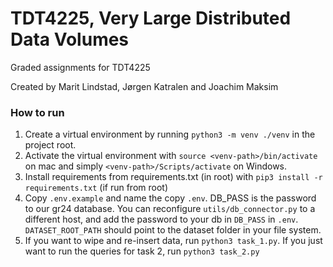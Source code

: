 # TDT4225, Very Large Distributed Data Volumes
Graded assignments for TDT4225

Created by Marit Lindstad, Jørgen Katralen and Joachim Maksim

### How to run
1. Create a virtual environment by running `python3 -m venv ./venv` in the project root.
2. Activate the virtual environment with `source <venv-path>/bin/activate` on mac and simply `<venv-path>/Scripts/activate` on Windows.
3. Install requirements from requirements.txt (in root) with `pip3 install -r requirements.txt` (if run from root)
4. Copy `.env.example` and name the copy `.env`. DB_PASS is the password to our gr24 database. You can reconfigure `utils/db_connector.py` to a different host, and add the password to your db in `DB_PASS` in `.env`. `DATASET_ROOT_PATH` should point to the dataset folder in your file system.
5. If you want to wipe and re-insert data, run `python3 task_1.py`. If you just want to run the queries for task 2, run `python3 task_2.py`
